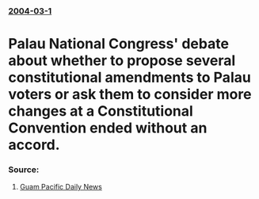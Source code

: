 ### [2004-03-1](/news/2004/03/1/index.md)

#  Palau National Congress' debate about whether to propose several constitutional amendments to Palau voters or ask them to consider more changes at a Constitutional Convention ended without an accord. 




### Source:

1. [Guam Pacific Daily News](http://www.guampdn.com/news/stories/20040302/localnews/52341.html)
